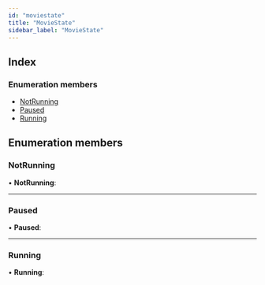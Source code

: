 ```yaml
---
id: "moviestate"
title: "MovieState"
sidebar_label: "MovieState"
---
```


## Index

### Enumeration members

* [NotRunning](moviestate.md#notrunning)
* [Paused](moviestate.md#paused)
* [Running](moviestate.md#running)

## Enumeration members

###  NotRunning

• **NotRunning**:

___

###  Paused

• **Paused**:

___

###  Running

• **Running**:
